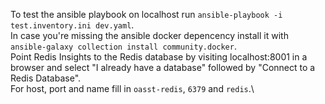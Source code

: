 To test the ansible playbook on localhost run ```ansible-playbook -i test.inventory.ini dev.yaml```.\
In case you're missing the ansible docker depencency install it with ```ansible-galaxy collection install community.docker```.\
Point Redis Insights to the Redis database by visiting localhost:8001 in a browser and select "I already have a database" followed by "Connect to a Redis Database".\
For host, port and name fill in ```oasst-redis```, ```6379``` and ```redis```.\
